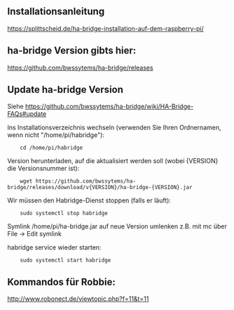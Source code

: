 ## Installationsanleitung

https://splittscheid.de/ha-bridge-installation-auf-dem-raspberry-pi/


## ha-bridge Version gibts hier:

https://github.com/bwssytems/ha-bridge/releases

## Update ha-bridge Version

Siehe https://github.com/bwssytems/ha-bridge/wiki/HA-Bridge-FAQs#update

Ins Installationsverzeichnis wechseln (verwenden Sie Ihren Ordnernamen, wenn nicht "/home/pi/habridge"):

        cd /home/pi/habridge
      
Version herunterladen, auf die aktualisiert werden soll (wobei {VERSION} die Versionsnummer ist):

        wget https://github.com/bwssytems/ha-bridge/releases/download/v{VERSION}/ha-bridge-{VERSION}.jar

Wir müssen den Habridge-Dienst stoppen (falls er läuft):

        sudo systemctl stop habridge

Symlink /home/pi/ha-bridge.jar auf neue Version umlenken z.B. mit mc über File -> Edit symlink


habridge service wieder starten:

        sudo systemctl start habridge


## Kommandos für Robbie:

http://www.robonect.de/viewtopic.php?f=11&t=11
